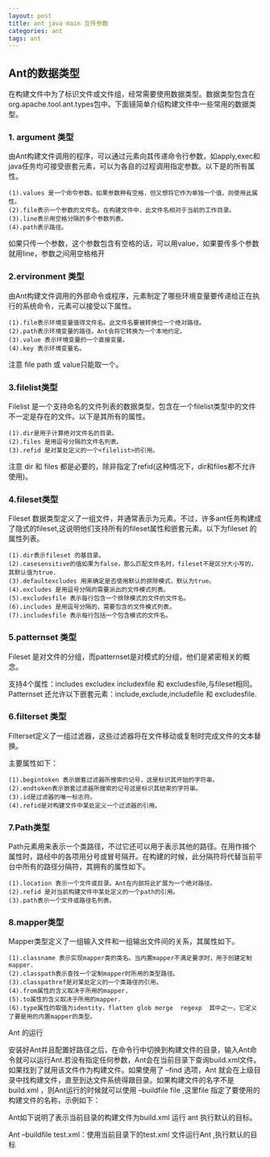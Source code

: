 ```yaml
---
layout: post
title: ant java main 互传参数
categories: ant
tags: ant
---
```


## Ant的数据类型

在构建文件中为了标识文件或文件组，经常需要使用数据类型。数据类型包含在org.apache.tool.ant.types包中。下面镜简单介绍构建文件中一些常用的数据类型。

### 1. argument 类型

由Ant构建文件调用的程序，可以通过<arg>元素向其传递命令行参数，如apply,exec和java任务均可接受嵌套<arg>元素，可以为各自的过程调用指定参数。以下是<arg>的所有属性。

    (1).values 是一个命令参数。如果参数种有空格，但又想将它作为单独一个值，则使用此属性。
    (2).file表示一个参数的文件名。在构建文件中，此文件名相对于当前的工作目录。
    (3).line表示用空格分隔的多个参数列表。
    (4).path表示路径。

如果只传一个参数，这个参数包含有空格的话，可以用value，如果要传多个参数就用line，参数之间用空格格开

### 2.ervironment 类型

由Ant构建文件调用的外部命令或程序，<env>元素制定了哪些环境变量要传递给正在执行的系统命令，<env>元素可以接受以下属性。

    (1).file表示环境变量值得文件名。此文件名要被转换位一个绝对路径。
    (2).path表示环境变量的路径。Ant会将它转换为一个本地约定。
    (3).value 表示环境变量的一个直接变量。
    (4).key 表示环境变量名。

注意  file path 或 value只能取一个。

### 3.filelist类型

Filelist 是一个支持命名的文件列表的数据类型，包含在一个filelist类型中的文件不一定是存在的文件。以下是其所有的属性。

    (1).dir是用于计算绝对文件名的目录。
    (2).files 是用逗号分隔的文件名列表。
    (3).refid 是对某处定义的一个<filelist>的引用。

注意  dir 和 files 都是必要的，除非指定了refid(这种情况下，dir和files都不允许使用)。

### 4.fileset类型

Fileset 数据类型定义了一组文件，并通常表示为<fileset>元素。不过，许多ant任务构建成了隐式的fileset,这说明他们支持所有的fileset属性和嵌套元素。以下为fileset 的属性列表。

    (1).dir表示fileset 的基目录。
    (2).casesensitive的值如果为false，那么匹配文件名时，fileset不是区分大小写的，其默认值为true.
    (3).defaultexcludes 用来确定是否使用默认的排除模式，默认为true。
    (4).excludes 是用逗号分隔的需要派出的文件模式列表。
    (5).excludesfile 表示每行包含一个排除模式的文件的文件名。
    (6).includes 是用逗号分隔的，需要包含的文件模式列表。
    (7).includesfile 表示每行包括一个包含模式的文件名。

### 5.patternset 类型

Fileset 是对文件的分组，而patternset是对模式的分组，他们是紧密相关的概念。

<patternset>支持4个属性：includes excludex includexfile 和 excludesfile,与fileset相同。Patternset 还允许以下嵌套元素：include,exclude,includefile 和 excludesfile.

### 6.filterset 类型

Filterset定义了一组过滤器，这些过滤器将在文件移动或复制时完成文件的文本替换。

主要属性如下：

    (1).begintoken 表示嵌套过滤器所搜索的记号，这是标识其开始的字符串。
    (2).endtoken表示嵌套过滤器所搜索的记号这是标识其结束的字符串。
    (3).id是过滤器的唯一标志符。
    (4).refid是对构建文件中某处定义一个过滤器的引用。

### 7.Path类型

Path元素用来表示一个类路径，不过它还可以用于表示其他的路径。在用作揖个属性时，路经中的各项用分号或冒号隔开。在构建的时候，此分隔符将代替当前平台中所有的路径分隔符，其拥有的属性如下。

    (1).location 表示一个文件或目录。Ant在内部将此扩展为一个绝对路径。
    (2).refid 是对当前构建文件中某处定义的一个path的引用。
    (3).path表示一个文件或路径名列表。

### 8.mapper类型

Mapper类型定义了一组输入文件和一组输出文件间的关系，其属性如下。

    (1).classname 表示实现mapper类的类名。当内置mapper不满足要求时，用于创建定制mapper.
    (2).classpath表示查找一个定制mapper时所用的类型路径。
    (3).classpathref是对某处定义的一个类路径的引用。
    (4).from属性的含义取决于所用的mapper.
    (5).to属性的含义取决于所用的mapper.
    (6).type属性的取值为identity，flatten glob merge  regexp  其中之一，它定义了要是用的内置mapper的类型。

Ant 的运行

安装好Ant并且配置好路径之后，在命令行中切换到构建文件的目录，输入Ant命令就可以运行Ant.若没有指定任何参数，Ant会在当前目录下查询build.xml文件。如果找到了就用该文件作为构建文件。如果使用了 –find 选项，Ant 就会在上级目录中找构建文件，直至到达文件系统得跟目录。如果构建文件的名字不是build.xml ，则Ant运行的时候就可以使用 –buildfile file ,这里file 指定了要使用的构建文件的名称，示例如下：

Ant如下说明了表示当前目录的构建文件为build.xml 运行 ant 执行默认的目标。

Ant –buildfile test.xml：使用当前目录下的test.xml 文件运行Ant ,执行默认的目标   